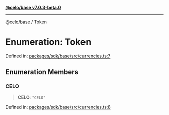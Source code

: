 [**@celo/base v7.0.3-beta.0**](../README.md)

***

[@celo/base](../README.md) / Token

# Enumeration: Token

Defined in: [packages/sdk/base/src/currencies.ts:7](https://github.com/celo-org/developer-tooling/blob/master/packages/sdk/base/src/currencies.ts#L7)

## Enumeration Members

### CELO

> **CELO**: `"CELO"`

Defined in: [packages/sdk/base/src/currencies.ts:8](https://github.com/celo-org/developer-tooling/blob/master/packages/sdk/base/src/currencies.ts#L8)
